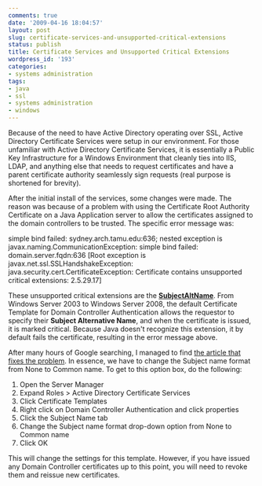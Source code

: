 ```yaml
---
comments: true
date: '2009-04-16 18:04:57'
layout: post
slug: certificate-services-and-unsupported-critical-extensions
status: publish
title: Certificate Services and Unsupported Critical Extensions
wordpress_id: '193'
categories:
- systems administration
tags:
- java
- ssl
- systems administration
- windows
---
```


Because of the need to have Active Directory operating over SSL, Active Directory Certificate Services were setup in our environment.
For those unfamiliar with Active Directory Certificate Services, it is essentially a Public Key Infrastructure for a Windows Environment that cleanly ties into IIS, LDAP, and anything else that needs to request certificates and have a parent certificate authority seamlessly sign requests (real purpose is shortened for brevity). 

<!--more-->

After the initial install of the services, some changes were made. The reason was because of a problem with using the Certificate Root Authority Certificate on a Java Application server to allow the certificates assigned to the domain controllers to be trusted. The specific error message was:

simple bind failed: sydney.arch.tamu.edu:636; nested exception is javax.naming.CommunicationException: simple bind failed: domain.server.fqdn:636 [Root exception is javax.net.ssl.SSLHandshakeException: java.security.cert.CertificateException: Certificate contains unsupported critical extensions: 2.5.29.17]

These unsupported critical extensions are the <strong><a href="http://forum.springsource.org/archive/index.php/t-42510.html">SubjectAltName</a></strong>. From Windows Server 2003 to Windows Server 2008, the default Certificate Template for Domain Controller Authentication allows the requestor to specify their <strong>Subject Alternative Name</strong>, and when the certificate is issued, it is marked critical. Because Java doesn't recognize this extension, it by default fails the certificate, resulting in the error message above.

After many hours of Google searching, I managed to find <a href="http://blogs.technet.com/askds/archive/2008/09/16/third-party-application-fails-using-ldap-over-ssl.aspx">the article that fixes the problem</a>. In essence, we have to change the Subject name format from None to Common name. To get to this option box, do the following:

<ol><li>Open the Server Manager</li><li>Expand Roles > Active Directory Certificate Services</li><li>Click Certificate Templates</li><li>Right click on Domain Controller Authentication and click properties</li><li>Click the Subject Name tab</li><li>Change the Subject name format drop-down option from None to Common name</li><li>Click OK</li></ol>

This will change the settings for this template. However, if you have issued any Domain Controller certificates up to this point, you will need to revoke them and reissue new certificates. 
